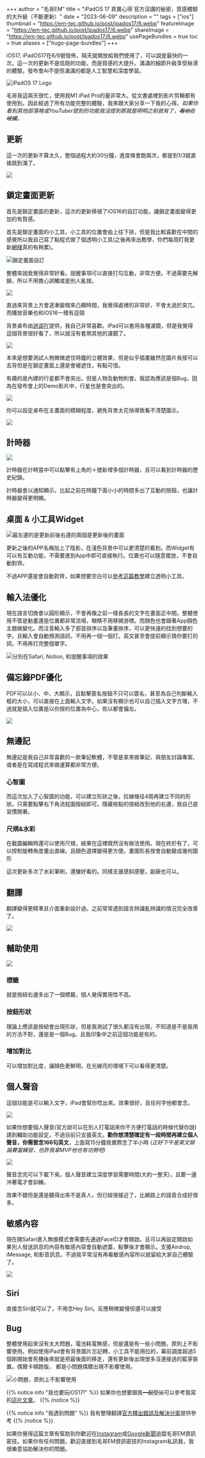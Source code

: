 +++
author = "毛哥EM"
title = "iPadOS 17 真實心得 官方沒講的秘密，質感體驗的大升級（不斷更新）"
date = "2023-06-09"
description = ""
tags = ["ios"]
thumbnail = "https://em-tec.github.io/post/ipados17/6.webp"
featureImage = "https://em-tec.github.io/post/ipados17/6.webp"
shareImage = "https://em-tec.github.io/post/ipados17/6.webp"
usePageBundles = true
toc = true
aliases = ["hugo-page-bundles"]
+++

iOS17, iPadOS17在6/6號發佈，隔天就開放給我們使用了，可以說是最快的一次。這一次的更新不是炫砲的功能，而是質感的大提升。滿滿的細節升級享受絲滑的體驗，發布會Ai不提但滿滿的都是人工智慧和深度學習。

<!--more-->

![iPadOS 17 Logo](https://upload.wikimedia.org/wikipedia/commons/thumb/8/8b/IPadOS_17_logo.png/170px-IPadOS_17_logo.png)

毛哥我這兩天很忙，使用我M1 iPad Pro的量非常大。從文書處裡到影片剪輯都有使用到。因此經過了所有功能完整的體驗，我來跟大家分享一下我的心得。*如果你看到其他部落格或YouTuber提到的功能我沒提到那就是明明之前就有了，~~看他在唬爛~~。*

## 更新

這一次的更新不算太久，整個過程大約30分鐘，進度條會跑兩次，都是到1/3就直接跳到滿了。

![](0.webp)

## 鎖定畫面更新

首先是鎖定畫面的更新，這次的更新移植了iOS16的自訂功能，讓鎖定畫面變得更加的有質感。

首先是鎖定畫面的小工具，小工具的位置會由上往下排，但是我比較喜歡在中間的感覺所以我自己寫了點程式做了個透明小工具(之後再來出教學，你們每周盯我更新[網棧](https://em-tec.github.io/series/%E7%B6%B2%E6%A3%A7/)真的有夠累)。

![鎖定畫面自訂](1.webp)

整體來說我覺得非常好看。提醒事項可以直接打勾互動，非常方便。不過需要先解鎖，所以不用擔心誤觸或是別人亂按。

![](6.webp)

直過來背景上方會逐漸變暗來凸顯時間，我覺得處裡的非常好，不會太過於突兀。而播放音樂也和iOS16一樣有這個

背景桌布由[逍遥吖](https://twitter.com/X1aoyaoya)提供，我自己非常喜歡。iPad可以套用各種濾鏡，但是我覺得這個背景很好看了，所以就沒有套用其他的濾鏡了。

![](2.webp)

本來是想要測試人物微微遮住時鐘的立體效果，但是似乎插畫雖然在圖片長按可以去背但是在鎖定畫面上還是會被遮住，有點可惜。

有趣的是內建的行星都不會突出，但是人物及動物則會。我認為應該是個Bug，因為在發布會上的Demo影片中，行星也是會突出的。

![](3.webp)

你可以設定桌布在主畫面的模糊程度，避免背景太花俏導致看不清楚圖示。

![](4.webp)

## 計時器

![](5.webp)

計時器在計時當中可以點擊有上角的＋號新增多個計時器，且可以看到計時器的歷史紀錄。

計時器會以通知顯示。比起之前在時鐘下面小小的時間多出了互動的按鈕，也讓計時器變得更明顯。

## 桌面 & 小工具Widget

![最左邊的是更新前後右邊的兩個是更新後的畫面](7.webp)

更新之後的APP名稱加上了陰影，在淺色背景中可以更清楚的看到。而Widget有可以有互動功能，不需要進到App中即可直接執行。位置也可以隨意擺放，不會自動對齊。

不過APP還是會自動對齊，如果想要空白可以[參考這篇教學](https://www.instagram.com/p/CmB_Br2vrsk/?utm_source=ig_web_copy_link&igshid=MzRlODBiNWFlZA==)建立透明小工具。

## 輸入法優化

現在語言切換會以圓形顯示，不會再像之前一樣長長的文字在畫面正中間。整體使用不管是動畫還是位置都非常流場，眼睛不用移開游標。而顏色也會跟著App顏色主題做變化。而注音輸入多了部首排序以及筆畫排序，可以更快速的找到想要的字。且輸入會自動預測語詞，不用再一個一個打。英文甚至會提前顯示猜你要打的詞，不用再打完整個單字。

![分別在Safari, Notion, 和提醒事項的效果](8.webp)

## 備忘錄PDF優化

PDF可以以小、中、大顯示，且點擊簽名按鈕不只可以簽名，甚至為自己判斷輸入框的大小，可以直接在上面輸入文字。如果沒有顯示也可以自己插入文字方塊，不過就是插入位置是以你按的位置為中心，佐以都會偏左。

![](9.webp)

## 無邊記

無邊記是我自己非常喜歡的一款筆記軟體，不管是拿來做筆記、與朋友討論專案、或者是在寫成程式來做運算都非常方便。

### 心智圖
而這次加入了心智圖的功能，可以建立形狀之後，拉線條往4周再建立不同的形狀。只需要點擊右下角流程圖按紐即可。隱藏格點的按紐改到他的右邊，我自己是習慣開著。

### 尺規&水彩

在截圖編輯時還可以使用尺規，結果在這裡既然沒有辦法使用。現在終於有了，可以控制旋轉角度畫出直線。且顏色選擇變得更方便。畫圖形長按會自動變成幾何圖形

這次更新多次了水彩筆刷，還蠻好看的。同樣支援感斜感壓，副廠也可以。

## 翻譯

翻譯變得更精準且介面重新設計過。之前常常遇到語言辨識亂辨識的情況完全改善了。

![](10.webp)

## 輔助使用

![](11.webp)

### 標籤
就是按紐右邊多出了一個標籤，個人覺得實用性不高。

### 按鈕形狀

理論上應該是按紐會出現形狀，但是我測試了很久都沒有出現，不知道是不是我用的方法不對，還是是一個Bug。且我印象中之前這個功能是有的。

### 增加對比

可以增加對比度，讓顏色更鮮明，在光線亮的環境下可以看得更清楚。

## 個人聲音

這個功能是可以輸入文字，iPad會幫你唸出來。效果很好，且任何字他都會念。

![](13.webp)

如果你想要個人聲音(官方說可以在別人打電話來你不方便打電話的時候代替你說)請到輔助功能設定，不過目前只支援英文。**勸你想清楚確定有一段時間再建立個人聲音，你需要念166句英文**，上面寫15分鐘我實際念了半小時 *(正好下午是英文辯論賽當練習，也許我拿MVP他也有功勞吧)*

![](12.webp)


聲音念完可以下載下來。個人聲音建立深度學習需要時間(大約一整天)，且要一邊沖著電才會訓練。

效果不錯但是還是聽得出來不是真人，但已經很接近了，比網路上的語音合成好很多。


## 敏感內容

現在開Safari進入無痕模式會需要先通過FaceID才會開啟。且可以再設定開啟如果別人發送訊息的內容有敏感內容會自動遮蓋，點擊後才會顯示。支援Airdrop, iMessage, 和影音訊息。不過我平常沒有再看敏感內容所以就留給大家自己體驗了。

![](14.webp)

## Siri

直接念Siri就可以了，不用念Hey Siri。反應稍微變慢但還可以接受

## Bug

整體使用起來沒有太大問題，電池耗電無感，但是還是有一些小問題，原則上不影響使用。例如使用iPad會有背景圖片忘記轉，小工具不能用拉的，幕前調度超過5個剛開始會死機後來就是把最後面的移走，還有更新後出現很多沒連接過的藍芽裝置。偶爾卡頓跑版，
都是小問題偶爾出現不影響使用。

![小問題，原則上不影響使用](15.webp)


{{% notice info "我也要玩iOS17!" %}}
如果你也想要跟我~~一起受災~~可以參考我寫的[這片文章](https://em-tec.github.io/post/apple-beta/)。
{{% /notice %}}

{{% notice info "我遇到問題" %}}
我有整理翻譯[官方釋出錯誤及解決分案](https://em-tec.github.io/post/ios17-problem/)提供參考
{{% /notice %}}

如果你覺得這篇文章有幫助到你歡迎在[Instagram](https://instagram.com/em.tec.blog)或[Google新聞](https://news.google.com/s/CBIwgtnWzKAB?sceid=TW:zh-Hant&sceid=TW:zh-Hant&r=11&oc=1)追蹤毛哥EM資訊密技。如果你有任何問題，歡迎直接到毛哥EM資訊密技的Instagram私訊我，我很樂意協助解決你的問題。
